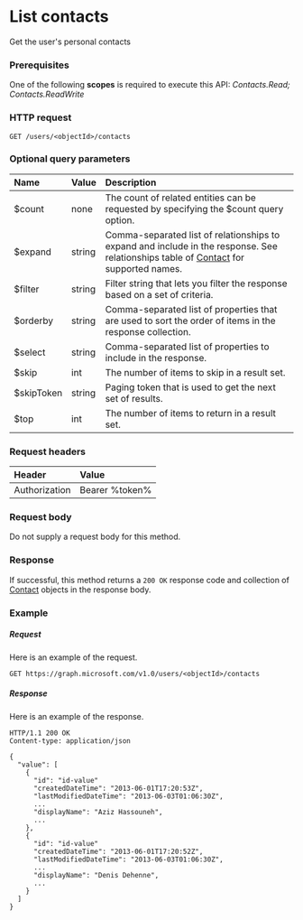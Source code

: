 # List contacts

Get the user's personal contacts
### Prerequisites
One of the following **scopes** is required to execute this API: 
*Contacts.Read; Contacts.ReadWrite*
### HTTP request
<!-- { "blockType": "ignored" } -->
```http
GET /users/<objectId>/contacts

```
### Optional query parameters
|Name|Value|Description|
|:---------------|:--------|:-------|
|$count|none|The count of related entities can be requested by specifying the $count query option.|
|$expand|string|Comma-separated list of relationships to expand and include in the response. See relationships table of [Contact](../resources/contact.md) for supported names. |
|$filter|string|Filter string that lets you filter the response based on a set of criteria.|
|$orderby|string|Comma-separated list of properties that are used to sort the order of items in the response collection.|
|$select|string|Comma-separated list of properties to include in the response.|
|$skip|int|The number of items to skip in a result set.|
|$skipToken|string|Paging token that is used to get the next set of results.|
|$top|int|The number of items to return in a result set.|

### Request headers
| Header       | Value |
|:---------------|:--------|
| Authorization  | Bearer %token%  |

### Request body
Do not supply a request body for this method.
### Response
If successful, this method returns a `200 OK` response code and collection of [Contact](../resources/contact.md) objects in the response body.
### Example
##### Request
Here is an example of the request.
<!-- {
  "blockType": "request",
  "name": "get_contacts"
}-->
```http
GET https://graph.microsoft.com/v1.0/users/<objectId>/contacts
```
##### Response
Here is an example of the response.
<!-- {
  "blockType": "response",
  "truncated": false,
  "@odata.type": "microsoft.graph.contact",
  "isCollection": true
} -->
```http
HTTP/1.1 200 OK
Content-type: application/json

{
  "value": [
    {
      "id": "id-value"
      "createdDateTime": "2013-06-01T17:20:53Z",
      "lastModifiedDateTime": "2013-06-03T01:06:30Z",
      ...
      "displayName": "Aziz Hassouneh",
      ...
    },
    {
      "id": "id-value"
      "createdDateTime": "2013-06-01T17:20:52Z",
      "lastModifiedDateTime": "2013-06-03T01:06:30Z",
      ...
      "displayName": "Denis Dehenne",
      ...
    }
  ]
}
```

<!-- uuid: 8fcb5dbc-d5aa-4681-8e31-b001d5168d79
2015-10-25 14:57:30 UTC -->
<!-- {
  "type": "#page.annotation",
  "description": "List contacts",
  "keywords": "",
  "section": "documentation",
  "tocPath": ""
}-->